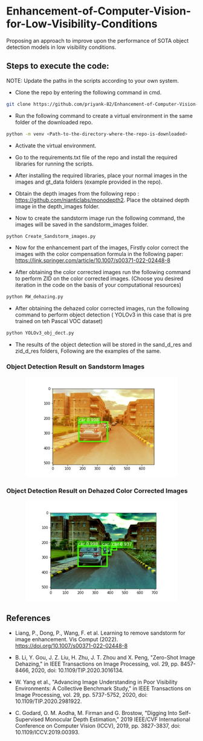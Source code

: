# Enhancement-of-Computer-Vision-for-Low-Visibility-Conditions
Proposing an approach to improve upon the performance of SOTA object detection models in low visibility conditions.

## Steps to execute the code:
 NOTE: Update the paths in the scripts according to your own system.
 
 - Clone the repo by entering the following command in cmd.
 ```bash
git clone https://github.com/priyank-82/Enhancement-of-Computer-Vision-for-Low-Visibility-Conditions
```      
 - Run the following command to create a virtual environment in the same folder of the downloaded repo.
 ```bash
python -m venv <Path-to-the-directory-where-the-repo-is-downloaded>
```
 - Activate the virtual environment.
  
 - Go to the requirements.txt file of the repo and install the required libraries for running the scripts.
  
 - After installing the required libraries, place your normal images in the images and gt_data folders (example provided in the repo).
  
 - Obtain the depth images from the following repo : https://github.com/nianticlabs/monodepth2. Place the obtained depth image in the depth_images folder.
  
 - Now to create the sandstorm image run the following command, the images will be saved in the sandstorm_images folder.
 ```bash
python Create_Sandstorm_images.py
```
 - Now for the enhancement part of the images, Firstly color correct the images with the color compensation formula in the following paper:
        https://link.springer.com/article/10.1007/s00371-022-02448-8
 
 - After obtaining the color corrected images run the following command to perform ZID on the color corrected images. (Choose you desired iteration in the code on the basis of your computational resources)
```bash
python RW_dehazing.py
```
 - After obtaining the dehazed color corrected images, run the following command to perform object detection ( YOLOv3 in this case that is pre trained on teh Pascal VOC dataset)
```bash
python YOLOv3_obj_dect.py
```
 - The results of the object detection will be stored in the sand_d_res and zid_d_res folders, Following are the examples of the same.
 
### Object Detection Result on Sandstorm Images
<p align="center"><img src="sand_d_res/image_63.jpg" width="400"\></p>

### Object Detection Result on Dehazed Color Corrected Images
<p align="center"><img src="zid_d_res/image_63.jpg" width="400"\></p>

## References
- Liang, P., Dong, P., Wang, F. et al. Learning to remove sandstorm for image enhancement. Vis Comput (2022). https://doi.org/10.1007/s00371-022-02448-8

- B. Li, Y. Gou, J. Z. Liu, H. Zhu, J. T. Zhou and X. Peng, "Zero-Shot Image Dehazing," in IEEE Transactions on Image Processing, vol. 29, pp. 8457-8466, 2020, 
doi: 10.1109/TIP.2020.3016134.

- W. Yang et al., "Advancing Image Understanding in Poor Visibility Environments: A Collective Benchmark Study," in IEEE Transactions on Image Processing, vol. 29, pp. 5737-5752, 2020, doi: 10.1109/TIP.2020.2981922.

- C. Godard, O. M. Aodha, M. Firman and G. Brostow, "Digging Into Self-Supervised Monocular Depth Estimation," 2019 IEEE/CVF International Conference on Computer Vision (ICCV), 2019, pp. 3827-3837, doi: 10.1109/ICCV.2019.00393.

